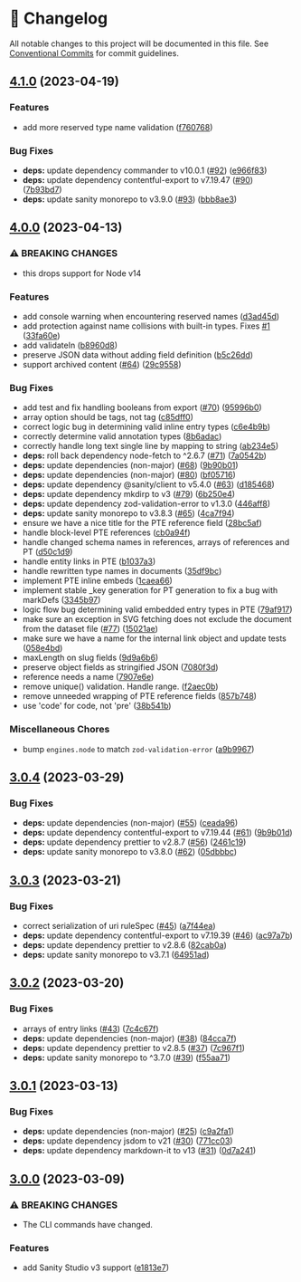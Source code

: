 <!-- markdownlint-disable --><!-- textlint-disable -->

# 📓 Changelog

All notable changes to this project will be documented in this file. See
[Conventional Commits](https://conventionalcommits.org) for commit guidelines.

## [4.1.0](https://github.com/sanity-io/contentful-to-sanity/compare/v4.0.0...v4.1.0) (2023-04-19)

### Features

- add more reserved type name validation ([f760768](https://github.com/sanity-io/contentful-to-sanity/commit/f760768d4ecf6b63eea087d639d4e05fdd86994f))

### Bug Fixes

- **deps:** update dependency commander to v10.0.1 ([#92](https://github.com/sanity-io/contentful-to-sanity/issues/92)) ([e966f83](https://github.com/sanity-io/contentful-to-sanity/commit/e966f83b63d5885d66c94ac3ae6fff2eb6d66802))
- **deps:** update dependency contentful-export to v7.19.47 ([#90](https://github.com/sanity-io/contentful-to-sanity/issues/90)) ([7b93bd7](https://github.com/sanity-io/contentful-to-sanity/commit/7b93bd71e1823ef3d6bc25cdaef46062e4c87cfb))
- **deps:** update sanity monorepo to v3.9.0 ([#93](https://github.com/sanity-io/contentful-to-sanity/issues/93)) ([bbb8ae3](https://github.com/sanity-io/contentful-to-sanity/commit/bbb8ae3e411f6db6f8bbdfcbaeca2973146f7057))

## [4.0.0](https://github.com/sanity-io/contentful-to-sanity/compare/v3.0.4...v4.0.0) (2023-04-13)

### ⚠ BREAKING CHANGES

- this drops support for Node v14

### Features

- add console warning when encountering reserved names ([d3ad45d](https://github.com/sanity-io/contentful-to-sanity/commit/d3ad45df3b34cac43ab21c93bf95db3c8b787e85))
- add protection against name collisions with built-in types. Fixes [#1](https://github.com/sanity-io/contentful-to-sanity/issues/1) ([33fa60e](https://github.com/sanity-io/contentful-to-sanity/commit/33fa60eaef3d9bf2c87c3c5a97f48ade3097a2f4))
- add validateIn ([b8960d8](https://github.com/sanity-io/contentful-to-sanity/commit/b8960d8a1931677577a6d1164e52502e85d14eb8))
- preserve JSON data without adding field definition ([b5c26dd](https://github.com/sanity-io/contentful-to-sanity/commit/b5c26dddb005c7ce3740bfafe852bbadc150714f))
- support archived content ([#64](https://github.com/sanity-io/contentful-to-sanity/issues/64)) ([29c9558](https://github.com/sanity-io/contentful-to-sanity/commit/29c9558a089900c5097fb9bfa7f3b4c91094c95a))

### Bug Fixes

- add test and fix handling booleans from export ([#70](https://github.com/sanity-io/contentful-to-sanity/issues/70)) ([95996b0](https://github.com/sanity-io/contentful-to-sanity/commit/95996b02d3d59d5a75ff192bb38791f6ef93b5b3))
- array option should be tags, not tag ([c85dff0](https://github.com/sanity-io/contentful-to-sanity/commit/c85dff0b3cd4ce465bae3f5042396a63b6f7da18))
- correct logic bug in determining valid inline entry types ([c6e4b9b](https://github.com/sanity-io/contentful-to-sanity/commit/c6e4b9b84624e38c224ddcf8364a3bd9ae4779a7))
- correctly determine valid annotation types ([8b6adac](https://github.com/sanity-io/contentful-to-sanity/commit/8b6adac6edb00f07cdc43a73fe6e2ec4e56cf20a))
- correctly handle long text single line by mapping to string ([ab234e5](https://github.com/sanity-io/contentful-to-sanity/commit/ab234e54411ab45aa7f1c2e0676314630e5218e0))
- **deps:** roll back dependency node-fetch to ^2.6.7 ([#71](https://github.com/sanity-io/contentful-to-sanity/issues/71)) ([7a0542b](https://github.com/sanity-io/contentful-to-sanity/commit/7a0542b79f9a948f8dac0a4aad1779002a1c3daa))
- **deps:** update dependencies (non-major) ([#68](https://github.com/sanity-io/contentful-to-sanity/issues/68)) ([9b90b01](https://github.com/sanity-io/contentful-to-sanity/commit/9b90b0134999e93174844f0e8780bd48152c03d5))
- **deps:** update dependencies (non-major) ([#80](https://github.com/sanity-io/contentful-to-sanity/issues/80)) ([bf05716](https://github.com/sanity-io/contentful-to-sanity/commit/bf057163ef958db677459151f2e440c0a6c75f94))
- **deps:** update dependency @sanity/client to v5.4.0 ([#63](https://github.com/sanity-io/contentful-to-sanity/issues/63)) ([d185468](https://github.com/sanity-io/contentful-to-sanity/commit/d18546850071b094f1cb2fce5fbc84fd9d546290))
- **deps:** update dependency mkdirp to v3 ([#79](https://github.com/sanity-io/contentful-to-sanity/issues/79)) ([6b250e4](https://github.com/sanity-io/contentful-to-sanity/commit/6b250e46bf3a52ed54a09db1763c893875a7a286))
- **deps:** update dependency zod-validation-error to v1.3.0 ([446aff8](https://github.com/sanity-io/contentful-to-sanity/commit/446aff804383af9a5246a4f92866eb3bb562844c))
- **deps:** update sanity monorepo to v3.8.3 ([#65](https://github.com/sanity-io/contentful-to-sanity/issues/65)) ([4ca7f94](https://github.com/sanity-io/contentful-to-sanity/commit/4ca7f9431e7ddc3aff38a73684818b9f9ba15fc0))
- ensure we have a nice title for the PTE reference field ([28bc5af](https://github.com/sanity-io/contentful-to-sanity/commit/28bc5af7310817013807393c7a9605bef842db2c))
- handle block-level PTE references ([cb0a94f](https://github.com/sanity-io/contentful-to-sanity/commit/cb0a94f1e8aa2582c5e445bc4309e235a42eb0ee))
- handle changed schema names in references, arrays of references and PT ([d50c1d9](https://github.com/sanity-io/contentful-to-sanity/commit/d50c1d9ee5680d7b5a45cd3923d0493dd6d18b3f))
- handle entity links in PTE ([b1037a3](https://github.com/sanity-io/contentful-to-sanity/commit/b1037a3014e585ea25ce51ccfa2114816cbbd4d2))
- handle rewritten type names in documents ([35df9bc](https://github.com/sanity-io/contentful-to-sanity/commit/35df9bc1dac732c33ac93b32c000a5d29c44b0d5))
- implement PTE inline embeds ([1caea66](https://github.com/sanity-io/contentful-to-sanity/commit/1caea66345af028c9dd53a4a836c59a085e37f23))
- implement stable \_key generation for PT generation to fix a bug with markDefs ([3345b97](https://github.com/sanity-io/contentful-to-sanity/commit/3345b97c12d4a26f0dd17cdf94a04e173759799e))
- logic flow bug determining valid embedded entry types in PTE ([79af917](https://github.com/sanity-io/contentful-to-sanity/commit/79af917932ced6c1b5112ea0c866e6785650a247))
- make sure an exception in SVG fetching does not exclude the document from the dataset file ([#77](https://github.com/sanity-io/contentful-to-sanity/issues/77)) ([15021ae](https://github.com/sanity-io/contentful-to-sanity/commit/15021ae197e5779c9b27acee2e134ee9b324f226))
- make sure we have a name for the internal link object and update tests ([058e4bd](https://github.com/sanity-io/contentful-to-sanity/commit/058e4bd65a57317c52c55dadccbea8b28b353d7b))
- maxLength on slug fields ([9d9a6b6](https://github.com/sanity-io/contentful-to-sanity/commit/9d9a6b6d703facd2506987b7e90cf544ec177ab3))
- preserve object fields as stringified JSON ([7080f3d](https://github.com/sanity-io/contentful-to-sanity/commit/7080f3db216a72b294062e804ecceac89af69b32))
- reference needs a name ([7907e6e](https://github.com/sanity-io/contentful-to-sanity/commit/7907e6e12e386f9e54085f50a21d739bbef86e79))
- remove unique() validation. Handle range. ([f2aec0b](https://github.com/sanity-io/contentful-to-sanity/commit/f2aec0b8acc10bf0c1d017c74001668a16a2c99e))
- remove unneeded wrapping of PTE reference fields ([857b748](https://github.com/sanity-io/contentful-to-sanity/commit/857b74858dca231d31a170e4ef7416cfa5a45101))
- use 'code' for code, not 'pre' ([38b541b](https://github.com/sanity-io/contentful-to-sanity/commit/38b541b2ea8b671649b58ea8f49e4da561ffb93b))

### Miscellaneous Chores

- bump `engines.node` to match `zod-validation-error` ([a9b9967](https://github.com/sanity-io/contentful-to-sanity/commit/a9b9967a2ba1058fc47b6b3e3d62127e2000aeec))

## [3.0.4](https://github.com/sanity-io/contentful-to-sanity/compare/v3.0.3...v3.0.4) (2023-03-29)

### Bug Fixes

- **deps:** update dependencies (non-major) ([#55](https://github.com/sanity-io/contentful-to-sanity/issues/55)) ([ceada96](https://github.com/sanity-io/contentful-to-sanity/commit/ceada9691bd1c57d028109403856bb80078e082b))
- **deps:** update dependency contentful-export to v7.19.44 ([#61](https://github.com/sanity-io/contentful-to-sanity/issues/61)) ([9b9b01d](https://github.com/sanity-io/contentful-to-sanity/commit/9b9b01d443a38a9e3f1d7ba37d4521f01d4a3619))
- **deps:** update dependency prettier to v2.8.7 ([#56](https://github.com/sanity-io/contentful-to-sanity/issues/56)) ([2461c19](https://github.com/sanity-io/contentful-to-sanity/commit/2461c190c20bdc31a2422e9598bff3f1b523bd99))
- **deps:** update sanity monorepo to v3.8.0 ([#62](https://github.com/sanity-io/contentful-to-sanity/issues/62)) ([05dbbbc](https://github.com/sanity-io/contentful-to-sanity/commit/05dbbbc3c1b5de46901e6c90e1f126987e1ecf15))

## [3.0.3](https://github.com/sanity-io/contentful-to-sanity/compare/v3.0.2...v3.0.3) (2023-03-21)

### Bug Fixes

- correct serialization of uri ruleSpec ([#45](https://github.com/sanity-io/contentful-to-sanity/issues/45)) ([a7f44ea](https://github.com/sanity-io/contentful-to-sanity/commit/a7f44eafa49cf4f16e9e57c6969f4019fa7a3e8d))
- **deps:** update dependency contentful-export to v7.19.39 ([#46](https://github.com/sanity-io/contentful-to-sanity/issues/46)) ([ac97a7b](https://github.com/sanity-io/contentful-to-sanity/commit/ac97a7b9fc0650f97903bc2017338f5d6917a1b6))
- **deps:** update dependency prettier to v2.8.6 ([82cab0a](https://github.com/sanity-io/contentful-to-sanity/commit/82cab0acedf64a4f8bc0c0875003fc19154ee88a))
- **deps:** update sanity monorepo to v3.7.1 ([64951ad](https://github.com/sanity-io/contentful-to-sanity/commit/64951ad23d788cb044831326e013506ab26b5d12))

## [3.0.2](https://github.com/sanity-io/contentful-to-sanity/compare/v3.0.1...v3.0.2) (2023-03-20)

### Bug Fixes

- arrays of entry links ([#43](https://github.com/sanity-io/contentful-to-sanity/issues/43)) ([7c4c67f](https://github.com/sanity-io/contentful-to-sanity/commit/7c4c67fee45a83813c47bd52f12f1caea8c18a5e))
- **deps:** update dependencies (non-major) ([#38](https://github.com/sanity-io/contentful-to-sanity/issues/38)) ([84cca7f](https://github.com/sanity-io/contentful-to-sanity/commit/84cca7f9a5d7df24adab78dd8d25516390e2c520))
- **deps:** update dependency prettier to v2.8.5 ([#37](https://github.com/sanity-io/contentful-to-sanity/issues/37)) ([7c967f1](https://github.com/sanity-io/contentful-to-sanity/commit/7c967f1af2625f63a283dff19239ffb451b0fcc7))
- **deps:** update sanity monorepo to ^3.7.0 ([#39](https://github.com/sanity-io/contentful-to-sanity/issues/39)) ([f55aa71](https://github.com/sanity-io/contentful-to-sanity/commit/f55aa71e2fab1414c4a821627f7780ad7ced6461))

## [3.0.1](https://github.com/sanity-io/contentful-to-sanity/compare/v3.0.0...v3.0.1) (2023-03-13)

### Bug Fixes

- **deps:** update dependencies (non-major) ([#25](https://github.com/sanity-io/contentful-to-sanity/issues/25)) ([c9a2fa1](https://github.com/sanity-io/contentful-to-sanity/commit/c9a2fa17020adfdc00727685d098ede575c6ce12))
- **deps:** update dependency jsdom to v21 ([#30](https://github.com/sanity-io/contentful-to-sanity/issues/30)) ([771cc03](https://github.com/sanity-io/contentful-to-sanity/commit/771cc037b31b6beaffc886f3d23ffe6ae46b666e))
- **deps:** update dependency markdown-it to v13 ([#31](https://github.com/sanity-io/contentful-to-sanity/issues/31)) ([0d7a241](https://github.com/sanity-io/contentful-to-sanity/commit/0d7a24121251f3428afe7c59c7c8d9e5ff294d89))

## [3.0.0](https://github.com/sanity-io/contentful-to-sanity/compare/v2.1.0...v3.0.0) (2023-03-09)

### ⚠ BREAKING CHANGES

- The CLI commands have changed.

### Features

- add Sanity Studio v3 support ([e1813e7](https://github.com/sanity-io/contentful-to-sanity/commit/e1813e70d0853f3e88ec79ce1f3bce08bc8302ab))

